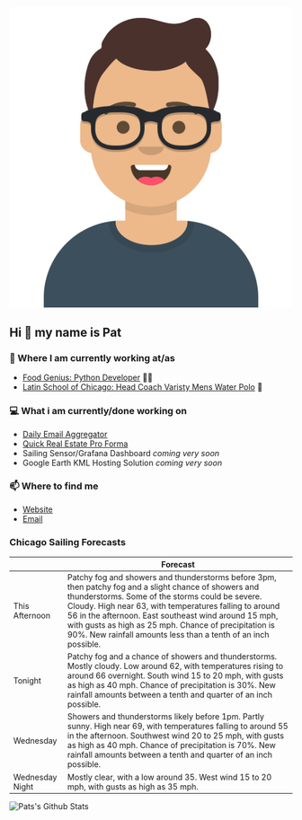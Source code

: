 [![Social banner for p-j-falconer](https://raw.githubusercontent.com/P-J-FALCONER/P-J-FALCONER/master/assets/avataaars.svg)](https://patfalconer.com/)
## Hi :wave: my name is Pat

### 💼 Where I am currently working at/as
- [Food Genius: Python Developer](https://getfoodgenius.com/) 🍔🐍
- [Latin School of Chicago: Head Coach Varisty Mens Water Polo](https://www.latinschool.org/) 🤽


### 💻 What i am currently/done working on
 - [Daily Email Aggregator](https://github.com/P-J-FALCONER/dott_daily_mail)
 - [Quick Real Estate Pro Forma](https://github.com/P-J-FALCONER/henry)
 - Sailing Sensor/Grafana Dashboard *coming very soon*
 - Google Earth KML Hosting Solution *coming very soon*

### 📫 Where to find me
 - [Website](https://patfalconer.com/)
 - [Email](mailto:patrick.j.falconer@gmail.com)


### Chicago Sailing Forecasts
|   | Forecast  |
|---|---|
| This Afternoon | Patchy fog and showers and thunderstorms before 3pm, then patchy fog and a slight chance of showers and thunderstorms. Some of the storms could be severe. Cloudy. High near 63, with temperatures falling to around 56 in the afternoon. East southeast wind around 15 mph, with gusts as high as 25 mph. Chance of precipitation is 90%. New rainfall amounts less than a tenth of an inch possible. |
| Tonight | Patchy fog and a chance of showers and thunderstorms. Mostly cloudy. Low around 62, with temperatures rising to around 66 overnight. South wind 15 to 20 mph, with gusts as high as 40 mph. Chance of precipitation is 30%. New rainfall amounts between a tenth and quarter of an inch possible. |
| Wednesday | Showers and thunderstorms likely before 1pm. Partly sunny. High near 69, with temperatures falling to around 55 in the afternoon. Southwest wind 20 to 25 mph, with gusts as high as 40 mph. Chance of precipitation is 70%. New rainfall amounts between a tenth and quarter of an inch possible. |
| Wednesday Night | Mostly clear, with a low around 35. West wind 15 to 20 mph, with gusts as high as 35 mph. |

![Pats's Github Stats](https://github-readme-stats.vercel.app/api?username=p-j-falconer&show_icons=true&theme=radical)
